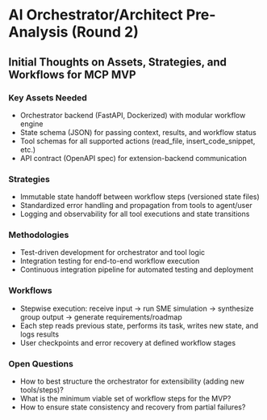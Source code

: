 # AI Orchestrator/Architect Pre-Analysis (Round 2)

## Initial Thoughts on Assets, Strategies, and Workflows for MCP MVP

### Key Assets Needed
- Orchestrator backend (FastAPI, Dockerized) with modular workflow engine
- State schema (JSON) for passing context, results, and workflow status
- Tool schemas for all supported actions (read_file, insert_code_snippet, etc.)
- API contract (OpenAPI spec) for extension-backend communication

### Strategies
- Immutable state handoff between workflow steps (versioned state files)
- Standardized error handling and propagation from tools to agent/user
- Logging and observability for all tool executions and state transitions

### Methodologies
- Test-driven development for orchestrator and tool logic
- Integration testing for end-to-end workflow execution
- Continuous integration pipeline for automated testing and deployment

### Workflows
- Stepwise execution: receive input → run SME simulation → synthesize group output → generate requirements/roadmap
- Each step reads previous state, performs its task, writes new state, and logs results
- User checkpoints and error recovery at defined workflow stages

### Open Questions
- How to best structure the orchestrator for extensibility (adding new tools/steps)?
- What is the minimum viable set of workflow steps for the MVP?
- How to ensure state consistency and recovery from partial failures? 